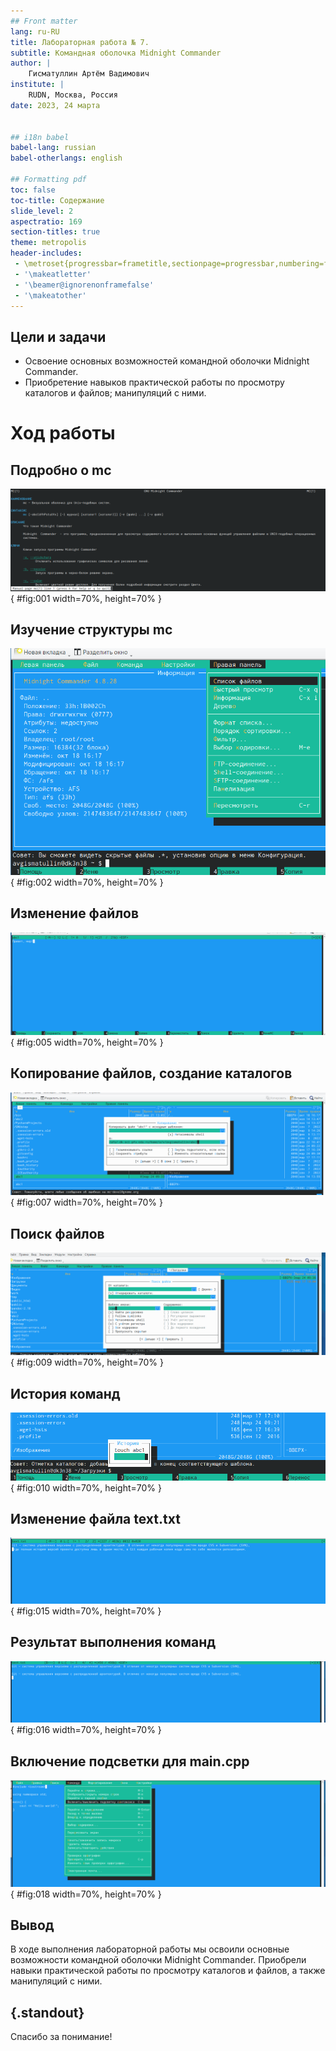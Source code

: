 ```yaml
---
## Front matter
lang: ru-RU
title: Лабораторная работа № 7.
subtitle: Командная оболочка Midnight Commander
author: |
	Гисматуллин Артём Вадимович
institute: |
	RUDN, Москва, Россия
date: 2023, 24 марта


## i18n babel
babel-lang: russian
babel-otherlangs: english

## Formatting pdf
toc: false
toc-title: Содержание
slide_level: 2
aspectratio: 169
section-titles: true
theme: metropolis
header-includes:
 - \metroset{progressbar=frametitle,sectionpage=progressbar,numbering=fraction}
 - '\makeatletter'
 - '\beamer@ignorenonframefalse'
 - '\makeatother'
---
```


## Цели и задачи

 - Освоение основных возможностей командной оболочки Midnight Commander.
 - Приобретение навыков практической работы по просмотру каталогов и файлов; манипуляций
с ними.

# Ход работы

## Подробно о mc

![Командная строка. Man mc](image/01.png){ #fig:001 width=70%, height=70% }

## Изучение структуры mc

![Midnight commander. Домашний каталог](image/02.png){ #fig:002 width=70%, height=70% }

## Изменение файлов

![Midnight commander. Изменение abc1](image/05.png){ #fig:005 width=70%, height=70% }

## Копирование файлов, создание каталогов

![Midnight commander. Копирование abc1 в abc2](image/07.png){ #fig:007 width=70%, height=70% }

## Поиск файлов 

![Midnight commander. Поиск файлов](image/09.png){ #fig:009 width=70%, height=70% }

## История команд

![Midnight commander. История команд](image/010.png){ #fig:010 width=70%, height=70% }

## Изменение файла text.txt

![Midnight commander. text.txt](image/015.png){ #fig:015 width=70%, height=70% }

## Результат выполнения команд

![Midnight commander. Результат манипуляций с text.txt](image/016.png){ #fig:016 width=70%, height=70% }

## Включение подсветки для main.cpp

![Midnight commander. Включение подсветки](image/018.png){ #fig:018 width=70%, height=70% }

## Вывод

В ходе выполнения лабораторной работы мы освоили основные возможности командной оболочки Midnight Commander. Приобрели навыки практической работы по просмотру каталогов и файлов, а также манипуляций с ними.

## {.standout}

Спасибо за понимание!

